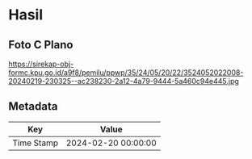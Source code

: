 # Hasil

## Foto C Plano

https://sirekap-obj-formc.kpu.go.id/a9f8/pemilu/ppwp/35/24/05/20/22/3524052022008-20240219-230325--ac238230-2a12-4a79-9444-5a460c94e445.jpg


## Metadata

| Key        | Value               |
| ---------- | ------------------- |
| Time Stamp | 2024-02-20 00:00:00 |



